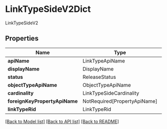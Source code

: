 # LinkTypeSideV2Dict

LinkTypeSideV2

## Properties
| Name | Type | Required | Description |
| ------------ | ------------- | ------------- | ------------- |
**apiName** | LinkTypeApiName | Yes |  |
**displayName** | DisplayName | Yes |  |
**status** | ReleaseStatus | Yes |  |
**objectTypeApiName** | ObjectTypeApiName | Yes |  |
**cardinality** | LinkTypeSideCardinality | Yes |  |
**foreignKeyPropertyApiName** | NotRequired[PropertyApiName] | No |  |
**linkTypeRid** | LinkTypeRid | Yes |  |


[[Back to Model list]](../../../README.md#models-v2-link) [[Back to API list]](../../README.md#documentation-for-api-endpoints) [[Back to README]](../../README.md)
